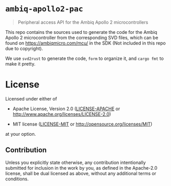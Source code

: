 # `ambiq-apollo2-pac`

> Peripheral access API for the Ambiq Apollo 2 microcontrollers

This repo contains the sources used to generate the code for the Ambiq Apollo 2
microcontroller from the corresponding SVD files, which can be found on https://ambiqmicro.com/mcu/ in the SDK (Not included in this repo due to copyright).

We use `svd2rust` to generate the code, `form` to organize it, and `cargo fmt`
to make it pretty.

# License

Licensed under either of

- Apache License, Version 2.0 ([LICENSE-APACHE](LICENSE-APACHE) or
  http://www.apache.org/licenses/LICENSE-2.0)

- MIT license ([LICENSE-MIT](LICENSE-MIT) or http://opensource.org/licenses/MIT)

at your option.

## Contribution

Unless you explicitly state otherwise, any contribution intentionally submitted
for inclusion in the work by you, as defined in the Apache-2.0 license, shall be
dual licensed as above, without any additional terms or conditions.


